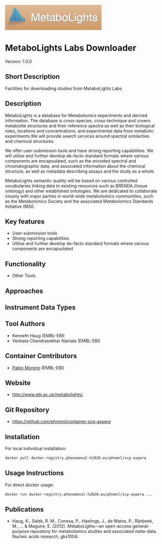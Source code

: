 ![Logo](logo.png)

# MetaboLights Labs Downloader
Version: 1.0.0

## Short Description

Facilities for downloading studies from MetaboLights Labs

## Description

MetaboLights is a database for Metabolomics experiments and derived information.
The database is cross-species, cross-technique and covers metabolite structures and their reference spectra as well as their biological roles, locations and concentrations, and experimental data from metabolic experiments.We will provide search services around spectral similarities and chemical structures.

We offer user-submission tools and have strong reporting capabilities. We will utilise and further develop de-facto standard formats where various components are encapsulated, such as the encoded spectral and chromatographic data, and associated information about the chemical structure, as well as metadata describing assays and the study as a whole.

MetaboLights semantic quality will be based on various controlled vocabularies linking data to existing resources such as BRENDA (tissue ontology) and other established ontologies. We are dedicated to collaborate closely with major parties in world-wide metabolomics communities, such as the Metabolomics Society and the associated Metabolomics Standards Initiative (MSI).

## Key features

- User-submission tools
- Strong reporting capabilities
- Utilise and further develop de-facto standard formats where various components are encapsulated

## Functionality

- Other Tools

## Approaches
  
## Instrument Data Types

## Tool Authors

- Kenneth Haug (EMBL-EBI)
- Venkata Chandrasekhar Nainala (EMBL-EBI)

## Container Contributors

- [Pablo Moreno](https://github.com/pcm32) (EMBL-EBI)

## Website

- http://www.ebi.ac.uk/metabolights/


## Git Repository

- https://github.com/phnmnl/container-scp-aspera

## Installation 

For local individual installation:

```bash
docker pull docker-registry.phenomenal-h2020.eu/phnmnl/scp-aspera
```

## Usage Instructions

For direct docker usage:

```bash
docker run docker-registry.phenomenal-h2020.eu/phnmnl/scp-aspera ...
```

## Publications

- Haug, K., Salek, R. M., Conesa, P., Hastings, J., de Matos, P., Rijnbeek, M., ... & Maguire, E. (2012). MetaboLights—an open-access general-purpose repository for metabolomics studies and associated meta-data. Nucleic acids research, gks1004.
